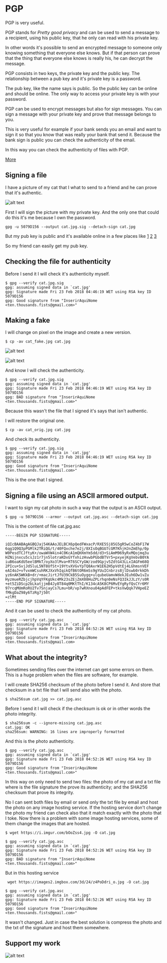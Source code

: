 # PGP 

PGP is very useful. 

PGP stands for *Pretty good privacy* and can be used to send a message to a recipient, using his public key, that he only can read with his private key.

In other words it's possible to send an encrypted message to someone only knowing something that everyone else knows. But if that person can prove that the thing that everyone else knows is really his, he can decrypt the message.

PGP consists in two keys, the private key and the public key. The relationship between a pub key and it's private key is a password.

The pub key, like the name says is public. So the public key can be online and should be online. The only way to access your private key is with your password.

PGP can be used to encrypt messages but also for sign messages. You can sign a message with your private key and prove that message belongs to you.

This is very useful for example if your bank sends you an email and want to sign it so that you know that was really your bank that send it. Because the bank sign is public you can check the authenticity of the email.

In this way you can check the authenticity of files with PGP.

[More](https://www.gnupg.org/documentation/manpage.html)

## Signing a file

I have a picture of my cat that I what to send to a friend and he can prove that it's authentic.

![alt text](https://github.com/InserirAquiNome/crypto/blob/master/static/image/cat.jpg "Logo Title Text 1")

First I will sign the picture with my private key. And the only one that could do this it's me because I own the password.

`gpg -u 5079D156 --output cat.jpg.sig --detach-sign cat.jpg`

But my pub key is public and it's available online in a few places like [1](https://twitter.com/ComAsasNosPes/status/966848020989038593) [2](https://github.com/InserirAquiNome/crypto/tree/master/pubkeys) [3](https://keyserver.mattrude.com/pks/lookup?search=ten.thousands.fists%40gmail.com&fingerprint=on&op=vindex)

So my friend can easily get my pub key.

## Checking the file for authenticity

Before I send it I will check it's authenticity myself.

```
$ gpg --verify cat.jpg.sig                                    
gpg: assuming signed data in `cat.jpg'
gpg: Signature made Fri 23 Feb 2018 04:46:19 WET using RSA key ID 5079D156
gpg: Good signature from "InserirAquiNome <ten.thousands.fists@gmail.com>"
```

## Making a fake

I will change on pixel on the image and create a new version.

`$ cp -av cat_fake.jpg cat.jpg`

![alt text](https://github.com/InserirAquiNome/crypto/blob/master/static/image/cat_fake.jpg "Logo Title Text 1")

![alt text](https://github.com/InserirAquiNome/crypto/blob/master/static/image/cat_fake_zoom.jpg "Logo Title Text 1")

And know I will check the authenticity.

```
$ gpg --verify cat.jpg.sig   
gpg: assuming signed data in `cat.jpg'
gpg: Signature made Fri 23 Feb 2018 04:46:19 WET using RSA key ID 5079D156
gpg: BAD signature from "InserirAquiNome <ten.thousands.fists@gmail.com>"
```

Because this wasn't the file that I signed it's says that isn't authentic.

I will restore the original one.

`$ cp -av cat_orig.jpg cat.jpg`

And check its authenticity.

```
$ gpg --verify cat.jpg.sig   
gpg: assuming signed data in `cat.jpg'
gpg: Signature made Fri 23 Feb 2018 04:46:19 WET using RSA key ID 5079D156
gpg: Good signature from "InserirAquiNome <ten.thousands.fists@gmail.com>"
```

This is the one that I signed.

## Signing a file using an ASCII armored output.

I want to sign my cat photo in such a way that the output is an ASCII output. 

`$ gpg -u 5079D156 --armor --output cat.jpg.asc --detach-sign cat.jpg`

This is the content of file cat.jpg.asc
```
-----BEGIN PGP SIGNATURE-----

iQIcBAABAgAGBQJaj54KAAoJELBCX6pQedFWxacP/RXE5Sj85G5gR5wCoZ4bF17W
6qg1Q9Q3pPGMlk2TRiQG/t/40FQxche7e2j/8XIsOqBGU7cGM7KhjHJnZmEhp/0p
W0PesdTCJftyK+/owaWVW4in4C0KcA1mQHXmYm5dd/d3+SiAmM969yRxMQojmq3u
HZNijnxcu5csJz1r7jn5lotraKDxGYfxhizHvwbPGbdBTVr5+pxyejKgVebvB0YA
iuB6oaKdU5eelBMkT/oyXo3lMva+RT6SCYyGW/zod9Gpjv5ZdtG43LLxIAGFm68Q
2PIcu+SvjJdSluL5NT8UfSt+19YtvXVGvYpTQ8AxrW1E62H5pVdtEj4LGhmsnVEF
eAI4oJ+vfvxmWCsuhRKJXxVhIqikQfB6tOR6mSs9gYUuICnbrzs8jlDswb0rkkDh
yz6nAK5WKkB+dr/+macJirtJfU39CkB5SuOygq+ulqubeUamvWdekJEuh6Dw1vZu
HyzmueRZbjcjhpVqYFKgUkc4Mk23sZEjZmX08HuZPLrhqn0eNsFQ3IkJJLzY/s0R
+et5ZiDScp2bLkatjjmB4Jy8T84q0MKtThI/K134cA5K8CP6MvEYgRyfQsCYr6MY
97rcqMUmRoRU2Tv7SnjayCs7Lmu+bR/vp7wRXnouO4pAdFEP+tksVwQqk7VHpeEZ
fMkgDaZ98y6TzRg7j50t
=zlMt
-----END PGP SIGNATURE-----
```

And it can be used to check the authenticity of my cat photo.

```
$ gpg --verify cat.jpg.asc  
gpg: assuming signed data in `cat.jpg'
gpg: Signature made Fri 23 Feb 2018 04:52:26 WET using RSA key ID 5079D156
gpg: Good signature from "InserirAquiNome <ten.thousands.fists@gmail.com>
```

## What about the integrity?

Sometimes sending files over the internet can get some errors on them. This is a huge problem when the files are software, for example.

I will create SHA256 checksum of the photo before I send it. And store that checksum in a txt file that I will send also with the photo.

`$ sha256sum cat.jpg >> cat.jpg.asc`

Before I send it I will check if the checksum is ok or in other words the photo integrity.

```
$ sha256sum -c --ignore-missing cat.jpg.asc 
cat.jpg: OK
sha256sum: WARNING: 16 lines are improperly formatted
```

And this is the photo authenticity. 

```
$ gpg --verify cat.jpg.asc                  
gpg: assuming signed data in `cat.jpg'
gpg: Signature made Fri 23 Feb 2018 04:52:26 WET using RSA key ID 5079D156
gpg: Good signature from "InserirAquiNome <ten.thousands.fists@gmail.com>"
```

In this way on only need to send two files: the photo of my cat and a txt file where is the file signature the prove its authenticity; and the SHA256 checksum that prove its integrity.

No I can sent both files by email or send only the txt file by email and host the photo on any image hosting service. If the hosting service don't change the photo my friend can check also that it match exactly with the photo that I toke. 
Now there is a problem with some image hosting services, some of them change the images that are hosted.

`$ wget https://i.imgur.com/bOoZss4.jpg -O cat.jpg`

```
$ gpg --verify cat.jpg.asc 
gpg: assuming signed data in `cat.jpg'
gpg: Signature made Fri 23 Feb 2018 04:52:26 WET using RSA key ID 5079D156
gpg: BAD signature from "InserirAquiNome <ten.thousands.fists@gmail.com>"
```

But in this hosting service

` wget https://images2.imgbox.com/3d/24/z4PoDdri_o.jpg -O cat.jpg`

```
$ gpg --verify cat.jpg.asc                                       
gpg: assuming signed data in `cat.jpg'
gpg: Signature made Fri 23 Feb 2018 04:52:26 WET using RSA key ID 5079D156
gpg: Good signature from "InserirAquiNome <ten.thousands.fists@gmail.com>"
```

It wasn't changed. Just in case the best solution is compress the photo and the txt of the signature and host them somewhere.

## Support my work

![alt text](https://github.com/InserirAquiNome/crypto/blob/master/static/image/donate.png "Logo Title Text 1")

